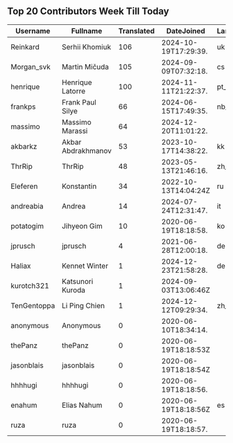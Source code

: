 ## Top 20 Contributors Week Till Today ##
|Username|Fullname|Translated|DateJoined|Language|
|--------|--------|----------|----------|-------|
|Reinkard|Serhii Khomiuk|106|2024-10-19T17:29:39.|uk|
|Morgan_svk|Martin Mičuda|105|2024-09-09T07:32:18.|cs|
|henrique|Henrique Latorre|100|2024-11-11T21:22:37.|pt_BR|
|frankps|Frank Paul Silye|66|2024-06-15T17:49:35.|nb_NO|
|massimo|Massimo Marassi|64|2024-12-20T11:01:22.||
|akbarkz|Akbar Abdrakhmanov|53|2023-10-17T14:38:22.|kk|
|ThrRip|ThrRip|48|2023-05-13T21:46:16.|zh_Hans|
|Eleferen|Konstantin|34|2022-10-13T14:04:24Z|ru|
|andreabia|Andrea|14|2024-07-24T12:31:47.|it|
|potatogim|Jihyeon Gim|10|2020-06-19T18:18:58.|ko|
|jprusch|jprusch|4|2021-06-28T12:00:18.|de|
|Haliax|Kennet Winter|1|2024-12-23T21:58:28.|de|
|kurotch321|Katsunori Kuroda|1|2024-09-03T13:06:46Z||
|TenGentoppa|Li Ping Chien|1|2024-12-12T09:29:34.|zh_Hant|
|anonymous|Anonymous|0|2020-06-10T18:34:14.||
|thePanz|thePanz|0|2020-06-19T18:18:53Z||
|jasonblais|jasonblais|0|2020-06-19T18:18:54Z||
|hhhhugi|hhhhugi|0|2020-06-19T18:18:56.||
|enahum|Elias  Nahum|0|2020-06-19T18:18:56Z|es|
|ruza|ruza|0|2020-06-19T18:18:57.||

